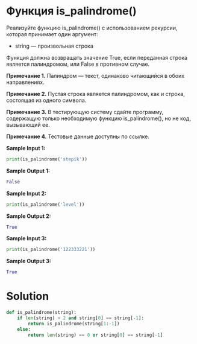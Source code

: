 # Функция is_palindrome()

Реализуйте функцию is_palindrome() с использованием рекурсии, которая принимает один аргумент:

* string — произвольная строка

Функция должна возвращать значение True, если переданная строка является палиндромом, или False в противном случае.

**Примечание 1.** Палиндром — текст, одинаково читающийся в обоих направлениях.

**Примечание 2.** Пустая строка является палиндромом, как и строка, состоящая из одного символа.

**Примечание 3.** В тестирующую систему сдайте программу, содержащую только необходимую функцию is_palindrome(), но не
код, вызывающий ее.

**Примечание 4.** Тестовые данные доступны по ссылке.

**Sample Input 1:**

```python
print(is_palindrome('stepik'))
```

**Sample Output 1:**

```python
False
```

**Sample Input 2:**

```python
print(is_palindrome('level'))
```

**Sample Output 2:**

```python
True
```

**Sample Input 3:**

```python
print(is_palindrome('122333221'))
```

**Sample Output 3:**

```python
True
```

# Solution

```python
def is_palindrome(string):
    if len(string) > 2 and string[0] == string[-1]:
        return is_palindrome(string[1:-1])
    else:
        return len(string) == 0 or string[0] == string[-1]
```